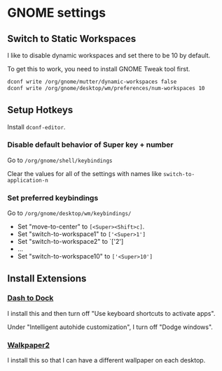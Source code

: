 # GNOME settings

## Switch to Static Workspaces

I like to disable dynamic workspaces and set there to be 10 by default.

To get this to work, you need to install GNOME Tweak tool first.
```sh
dconf write /org/gnome/mutter/dynamic-workspaces false
dconf write /org/gnome/desktop/wm/preferences/num-workspaces 10
```

## Setup Hotkeys

Install `dconf-editor`.

### Disable default behavior of Super key + number

Go to `/org/gnome/shell/keybindings`

Clear the values for all of the settings with names like `switch-to-application-n`

### Set preferred keybindings

Go to `/org/gnome/desktop/wm/keybindings/`

- Set "move-to-center" to `[<Super><Shift>c]`.
- Set "switch-to-workspace1" to `['<Super>1']`
- Set "switch-to-workspace2" to `['<Super>2']
- ...
- Set "switch-to-workspace10" to `['<Super>10']`

## Install Extensions

### [Dash to Dock](https://extensions.gnome.org/extension/307/dash-to-dock/)

I install this and then turn off "Use keyboard shortcuts to activate apps".

Under "Intelligent autohide customization", I turn off "Dodge windows".

### [Walkpaper2](https://extensions.gnome.org/extension/5267/walkpaper2/)

I install this so that I can have a different wallpaper on each desktop.
